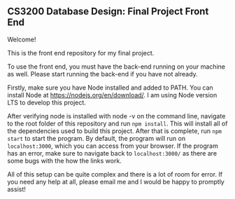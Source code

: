 ## CS3200 Database Design: Final Project Front End

Welcome!

This is the front end repository for my final project.

To use the front end, you must have the back-end running on your machine as well. Please start running the back-end if you have not already.

Firstly, make sure you have Node installed and added to PATH. You can install Node at https://nodejs.org/en/download/. I am using Node version LTS to develop this project.

After verifying node is installed with node -v on the command line, navigate to the root folder of this repository and run `npm install`. This will install all of the dependencies used to build this project. After that is complete, run `npm start` to start the program. By default, the program will run on `localhost:3000`, which you can access from your browser. If the program has an error, make sure to navigate back to `localhost:3000/` as there are some bugs with the how the links work.

All of this setup can be quite complex and there is a lot of room for error. If you need any help at all, please email me and I would be happy to promptly assist!
